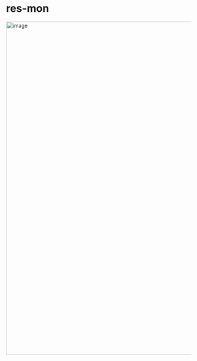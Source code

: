 # res-mon

<img width="905" alt="image" src="https://user-images.githubusercontent.com/101142077/157481611-98eb20ce-90c0-40aa-9df3-7081fe3e28d3.png">
